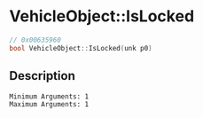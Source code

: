 # VehicleObject::IsLocked
```c
// 0x00635960
bool VehicleObject::IsLocked(unk p0)
```
## Description
```
Minimum Arguments: 1
Maximum Arguments: 1
```

